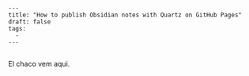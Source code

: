 ```
---
title: "How to publish Obsidian notes with Quartz on GitHub Pages"
draft: false
tags:
  - 
---
 
```

El chaco vem aqui.